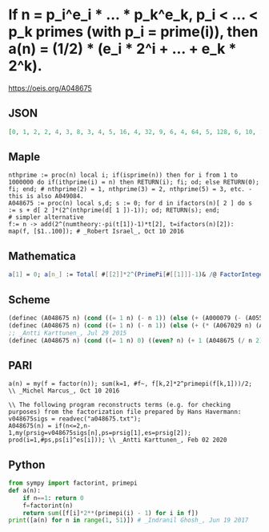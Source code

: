 # If n \= p\_i^e\_i \* \.\.\. \* p\_k^e\_k, p\_i < \.\.\. < p\_k primes \(with p\_i \= prime\(i\)\), then a\(n\) \= \(1/2\) \* \(e\_i \* 2^i \+ \.\.\. \+ e\_k \* 2^k\)\.
https://oeis.org/A048675
## JSON
```JSON
[0, 1, 2, 2, 4, 3, 8, 3, 4, 5, 16, 4, 32, 9, 6, 4, 64, 5, 128, 6, 10, 17, 256, 5, 8, 33, 6, 10, 512, 7, 1024, 5, 18, 65, 12, 6, 2048, 129, 34, 7, 4096, 11, 8192, 18, 8, 257, 16384, 6, 16, 9, 66, 34, 32768, 7, 20, 11, 130, 513, 65536, 8, 131072, 1025, 12, 6, 36, 19]
```
## Maple
```Maple
nthprime := proc(n) local i; if(isprime(n)) then for i from 1 to 1000000 do if(ithprime(i) = n) then RETURN(i); fi; od; else RETURN(0); fi; end; # nthprime(2) = 1, nthprime(3) = 2, nthprime(5) = 3, etc. - this is also A049084.
A048675 := proc(n) local s,d; s := 0; for d in ifactors(n)[ 2 ] do s := s + d[ 2 ]*(2^(nthprime(d[ 1 ])-1)); od; RETURN(s); end;
# simpler alternative
f:= n -> add(2^(numtheory:-pi(t[1])-1)*t[2], t=ifactors(n)[2]):
map(f, [$1..100]); # _Robert Israel_, Oct 10 2016
```
## Mathematica
```Mathematica
a[1] = 0; a[n_] := Total[ #[[2]]*2^(PrimePi[#[[1]]]-1)& /@ FactorInteger[n] ]; Array[a, 100] (* _Jean-François Alcover_, Mar 15 2016 *)
```
## Scheme
```Scheme
(definec (A048675 n) (cond ((= 1 n) (- n 1)) (else (+ (A000079 (- (A055396 n) 1)) (A048675 (A032742 n))))))
(definec (A048675 n) (cond ((= 1 n) (- n 1)) (else (+ (* (A067029 n) (A000079 (- (A055396 n) 1))) (A048675 (A028234 n))))))
;; _Antti Karttunen_, Jul 29 2015
(definec (A048675 n) (cond ((= 1 n) 0) ((even? n) (+ 1 (A048675 (/ n 2)))) (else (* 2 (A048675 (A064989 n)))))) ;; Third one, using the new recurrence. - _Antti Karttunen_, Oct 11 2016
```
## PARI
```PARI
a(n) = my(f = factor(n)); sum(k=1, #f~, f[k,2]*2^primepi(f[k,1]))/2; \\ _Michel Marcus_, Oct 10 2016
```
```PARI
\\ The following program reconstructs terms (e.g. for checking purposes) from the factorization file prepared by Hans Havermann:
v048675sigs = readvec("a048675.txt");
A048675(n) = if(n<=2,n-1,my(prsig=v048675sigs[n],ps=prsig[1],es=prsig[2]); prod(i=1,#ps,ps[i]^es[i])); \\ _Antti Karttunen_, Feb 02 2020
```
## Python
```Python
from sympy import factorint, primepi
def a(n):
    if n==1: return 0
    f=factorint(n)
    return sum([f[i]*2**(primepi(i) - 1) for i in f])
print([a(n) for n in range(1, 51)]) # _Indranil Ghosh_, Jun 19 2017
```
